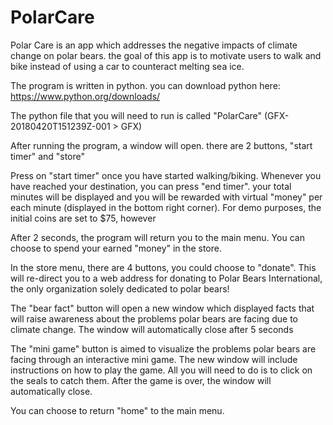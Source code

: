 # PolarCare

Polar Care is an app which addresses the negative impacts of climate change on polar bears. the goal of this app is to motivate users to walk and bike instead of using a car to counteract melting sea ice.

The program is written in python. you can download python here: https://www.python.org/downloads/

The python file that you will need to run is called "PolarCare" (GFX-20180420T151239Z-001 > GFX)

After running the program, a window will open. there are 2 buttons, "start timer" and "store"

Press on "start timer" once you have started walking/biking. Whenever you have reached your destination, you can press "end timer". your total minutes will be displayed and you will be rewarded with virtual "money" per each minute (displayed in the bottom right corner). For demo purposes, the initial coins are set to $75, however

After 2 seconds, the program will return you to the main menu. You can choose to spend your earned "money" in the store. 

In the store menu, there are 4 buttons, you could choose to "donate". This will re-direct you to a web address for donating to Polar Bears International, the only organization solely dedicated to polar bears!

The "bear fact" button will open a new window which displayed facts that will raise awareness about the problems polar bears are facing due to climate change. The window will automatically close after 5 seconds

The "mini game" button is aimed to visualize the problems polar bears are facing through an interactive mini game. The new window will include instructions on how to play the game. All you will need to do is to click on the seals to catch them. After the game is over, the window will automatically close.

You can choose to return "home" to the main menu. 

